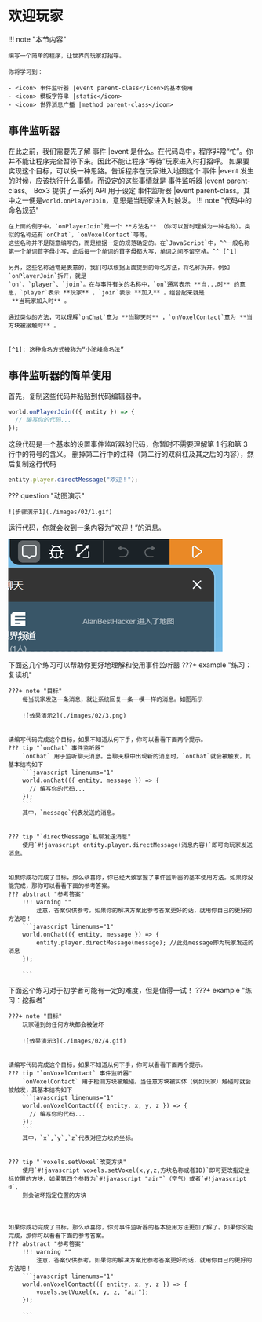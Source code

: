 # 欢迎玩家

!!! note "本节内容"

    编写一个简单的程序，让世界向玩家打招呼。

    你将学习到：

    - <icon> 事件监听器 |event parent-class</icon>的基本使用
    - <icon> 模板字符串 |static</icon>
    - <icon> 世界消息广播 |method parent-class</icon>

## 事件监听器

在此之前，我们需要先了解 <icon> 事件 |event</icon> 是什么。在代码岛中，程序非常“忙”。你并不能让程序完全暂停下来。因此不能让程序“等待”玩家进入时打招呼。
如果要实现这个目标，可以换一种思路。告诉程序在玩家进入地图这个 <icon> 事件 |event</icon> 发生的时候，应该执行什么事情。而设定的这些事情就是<icon> 事件监听器 |event parent-class</icon>。
Box3 提供了一系列 API 用于设定<icon> 事件监听器 |event parent-class</icon>。其中之一便是`world.onPlayerJoin`，意思是当玩家进入时触发。
!!! note "代码中的命名规范"

    在上面的例子中，`onPlayerJoin`是一个 **方法名** （你可以暂时理解为一种名称）。类似的名称还有`onChat`，`onVoxelContact`等等。
    这些名称并不是随意编写的，而是根据一定的规范确定的。在`JavaScript`中，^^一般名称第一个单词首字母小写，此后每一个单词的首字母都大写，单词之间不留空格。^^ [^1]

    另外，这些名称通常是表意的，我们可以根据上面提到的命名方法，将名称拆开。例如`onPlayerJoin`拆开，就是
    `on`、`player`、`join`。在与事件有关的名称中，`on`通常表示 **当...时** 的意思，`player`表示 **玩家** ，`join`表示 **加入** 。组合起来就是
     **当玩家加入时** 。

    通过类似的方法，可以理解`onChat`意为 **当聊天时** ，`onVoxelContact`意为 **当方块被接触时** 。


    [^1]: 这种命名方式被称为“小驼峰命名法”

## 事件监听器的简单使用

首先，复制这些代码并粘贴到代码编辑器中。

```javascript linenums="1"
world.onPlayerJoin(({ entity }) => {
  // 编写你的代码...
});
```

这段代码是一个基本的设置事件监听器的代码，你暂时不需要理解第 1 行和第 3 行中的符号的含义。
删掉第二行中的注释（第二行的双斜杠及其之后的内容），然后复制这行代码

```javascript
entity.player.directMessage("欢迎！");
```

??? question "动图演示"

    ![步骤演示1](./images/02/1.gif)

运行代码，你就会收到一条内容为“欢迎！”的消息。

![效果演示1](./images/02/2.gif)

下面这几个练习可以帮助你更好地理解和使用事件监听器
???+ example "练习：复读机"

    ???+ note "目标"
        每当玩家发送一条消息，就让系统回复一条一模一样的消息。如图所示

        ![效果演示2](./images/02/3.png)


    请编写代码完成这个目标，如果不知道从何下手，你可以看看下面两个提示。
    ??? tip "`onChat` 事件监听器"
        `onChat` 用于监听聊天消息。当聊天框中出现新的消息时，`onChat`就会被触发，其基本结构如下
        ```javascript linenums="1"
        world.onChat(({ entity, message }) => {
          // 编写你的代码...
        });
        ```
        其中，`message`代表发送的消息。


    ??? tip "`directMessage`私聊发送消息"
        使用`#!javascript entity.player.directMessage(消息内容)`即可向玩家发送消息。


    如果你成功完成了目标，那么恭喜你，你已经大致掌握了事件监听器的基本使用方法。如果你没能完成，那你可以看看下面的参考答案。
    ??? abstract "参考答案"
        !!! warning ""
            注意，答案仅供参考。如果你的解决方案比参考答案更好的话，就用你自己的更好的方法吧！
        ```javascript linenums="1"
        world.onChat(({ entity, message }) => {
            entity.player.directMessage(message); //此处message即为玩家发送的消息
        });

        ```

下面这个练习对于初学者可能有一定的难度，但是值得一试！
???+ example "练习：挖掘者"

    ???+ note "目标"
        玩家碰到的任何方块都会被破坏

        ![效果演示3](./images/02/4.gif)


    请编写代码完成这个目标，如果不知道从何下手，你可以看看下面两个提示。
    ??? tip "`onVoxelContact` 事件监听器"
        `onVoxelContact` 用于检测方块被触碰。当任意方块被实体（例如玩家）触碰时就会被触发，其基本结构如下
        ```javascript linenums="1"
        world.onVoxelContact(({ entity, x, y, z }) => {
          // 编写你的代码...
        });
        ```
        其中，`x`,`y`,`z`代表对应方块的坐标。


    ??? tip "`voxels.setVoxel`改变方块"
        使用`#!javascript voxels.setVoxel(x,y,z,方块名称或者ID)`即可更改指定坐标位置的方块，如果第四个参数为`#!javascript "air"`（空气）或者`#!javascript 0`，
        则会破坏指定位置的方块



    如果你成功完成了目标，那么恭喜你，你对事件监听器的基本使用方法更加了解了。如果你没能完成，那你可以看看下面的参考答案。
    ??? abstract "参考答案"
        !!! warning ""
            注意，答案仅供参考。如果你的解决方案比参考答案更好的话，就用你自己的更好的方法吧！
        ```javascript linenums="1"
        world.onVoxelContact(({ entity, x, y, z }) => {
            voxels.setVoxel(x, y, z, "air");
        });

        ```
